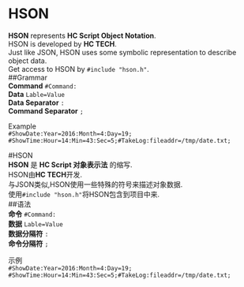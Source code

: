 # HSON
**HSON** represents **HC Script Object Notation**.  
HSON is developed by **HC TECH**.  
Just like JSON, HSON uses some symbolic representation to describe object data.  
Get access to HSON by `#include "hson.h"`.  
##Grammar  
**Command** `#Command:`  
**Data** `Lable=Value`  
**Data Separator** `:`  
**Command Separator** `;`  

Example  
`#ShowDate:Year=2016:Month=4:Day=19;`  
`#ShowTime:Hour=14:Min=43:Sec=5;#TakeLog:fileaddr=/tmp/date.txt;`  

#HSON  
**HSON** 是 **HC Script 对象表示法** 的缩写.  
HSON由**HC TECH**开发.  
与JSON类似,HSON使用一些特殊的符号来描述对象数据.  
使用`#include "hson.h"`将HSON包含到项目中来.  
##语法  
**命令** `#Command:`  
**数据** `Lable=Value`  
**数据分隔符** `:`  
**命令分隔符** `;`  

示例  
`#ShowDate:Year=2016:Month=4:Day=19;`  
`#ShowTime:Hour=14:Min=43:Sec=5;#TakeLog:fileaddr=/tmp/date.txt;`  

